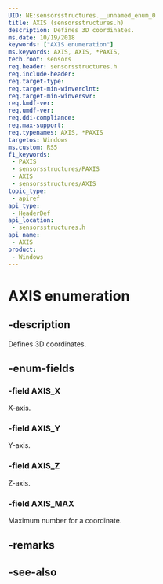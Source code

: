 ```yaml
---
UID: NE:sensorsstructures.__unnamed_enum_0
title: AXIS (sensorsstructures.h)
description: Defines 3D coordinates.
ms.date: 10/19/2018
keywords: ["AXIS enumeration"]
ms.keywords: AXIS, AXIS, *PAXIS,
tech.root: sensors
req.header: sensorsstructures.h
req.include-header: 
req.target-type: 
req.target-min-winverclnt: 
req.target-min-winversvr: 
req.kmdf-ver: 
req.umdf-ver: 
req.ddi-compliance: 
req.max-support: 
req.typenames: AXIS, *PAXIS
targetos: Windows
ms.custom: RS5
f1_keywords:
 - PAXIS
 - sensorsstructures/PAXIS
 - AXIS
 - sensorsstructures/AXIS
topic_type:
 - apiref
api_type:
 - HeaderDef
api_location:
 - sensorsstructures.h
api_name:
 - AXIS
product:
 - Windows
---
```


# AXIS enumeration


## -description

Defines 3D coordinates.

## -enum-fields

### -field AXIS_X 

X-axis.

### -field AXIS_Y 

Y-axis.

### -field AXIS_Z 

Z-axis.

### -field AXIS_MAX 

Maximum number for a coordinate.

## -remarks

## -see-also

